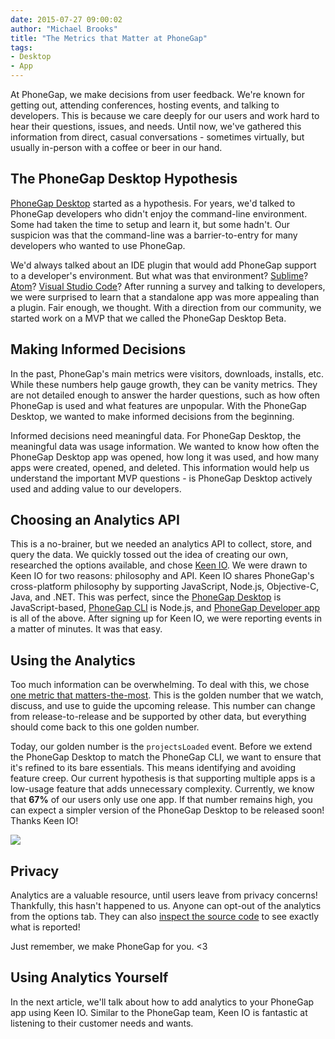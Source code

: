 ```yaml
---
date: 2015-07-27 09:00:02
author: "Michael Brooks"
title: "The Metrics that Matter at PhoneGap"
tags:
- Desktop
- App
---
```


At PhoneGap, we make decisions from user feedback. We're known for getting out, attending conferences, hosting events, and talking to developers. This is because we care deeply for our users and work hard to hear their questions, issues, and needs. Until now, we've gathered this information from direct, casual conversations - sometimes virtually, but usually in-person with a coffee or beer in our hand.

## The PhoneGap Desktop Hypothesis

[PhoneGap Desktop](http://github.com/phonegap/phonegap-app-desktop) started as a hypothesis. For years, we'd talked to PhoneGap developers who didn't enjoy the command-line environment. Some had taken the time to setup and learn it, but some hadn't. Our suspicion was that the command-line was a barrier-to-entry for many developers who wanted to use PhoneGap.

We'd always talked about an IDE plugin that would add PhoneGap support to a developer's environment. But what was that environment? [Sublime](http://www.sublimetext.com/)? [Atom](https://atom.io/)? [Visual Studio Code](https://code.visualstudio.com/)? After running a survey and talking to developers, we were surprised to learn that a standalone app was more appealing than a plugin. Fair enough, we thought. With a direction from our community, we started work on a MVP that we called the PhoneGap Desktop Beta.

## Making Informed Decisions

In the past, PhoneGap's main metrics were visitors, downloads, installs, etc. While these numbers help gauge growth, they can be vanity metrics. They are not detailed enough to answer the harder questions, such as how often PhoneGap is used and what features are unpopular. With the PhoneGap Desktop, we wanted to make informed decisions from the beginning.

Informed decisions need meaningful data. For PhoneGap Desktop, the meaningful data was usage information. We wanted to know how often the PhoneGap Desktop app was opened, how long it was used, and how many apps were created, opened, and deleted. This information would help us understand the important MVP questions - is PhoneGap Desktop actively used and adding value to our developers.

## Choosing an Analytics API

This is a no-brainer, but we needed an analytics API to collect, store, and query the data. We quickly tossed out the idea of creating our own, researched the options available, and chose [Keen IO](http://keen.io). We were drawn to Keen IO for two reasons: philosophy and API. Keen IO shares PhoneGap's cross-platform philosophy by supporting JavaScript, Node.js, Objective-C, Java, and .NET. This was perfect, since the [PhoneGap Desktop](http://docs.phonegap.com/getting-started/1-install-phonegap/desktop/) is JavaScript-based, [PhoneGap CLI](http://docs.phonegap.com/getting-started/1-install-phonegap/cli/) is Node.js, and [PhoneGap Developer app](http://docs.phonegap.com/getting-started/2-install-mobile-app/) is all of the above. After signing up for Keen IO, we were reporting events in a matter of minutes. It was that easy.

## Using the Analytics

Too much information can be overwhelming. To deal with this, we chose [one metric that matters-the-most](http://leananalyticsbook.com/one-metric-that-matters/). This is the golden number that we watch, discuss, and use to guide the upcoming release. This number can change from release-to-release and be supported by other data, but everything should come back to this one golden number.

Today, our golden number is the `projectsLoaded` event. Before we extend the PhoneGap Desktop to match the PhoneGap CLI, we want to ensure that it's refined to its bare essentials. This means identifying and avoiding feature creep. Our current hypothesis is that supporting multiple apps is a low-usage feature that adds unnecessary complexity. Currently, we know that __67%__ of our users only use one app. If that number remains high, you can expect a simpler version of the PhoneGap Desktop to be released soon! Thanks Keen IO!

![](/uploads/blog/2015-07/keen-io-projects-loaded.png)

## Privacy

Analytics are a valuable resource, until users leave from privacy concerns! Thankfully, this hasn't happened to us. Anyone can opt-out of the analytics from the options tab. They can also [inspect the source code](github.com/phonegap/phonegap-app-desktop) to see exactly what is reported!

Just remember, we make PhoneGap for you. &lt;3

## Using Analytics Yourself

In the next article, we'll talk about how to add analytics to your PhoneGap app using Keen IO. Similar to the PhoneGap team, Keen IO is fantastic at listening to their customer needs and wants.